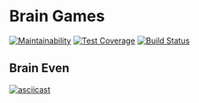 # Brain Games

[![Maintainability](https://api.codeclimate.com/v1/badges/986882ff524928d33c1b/maintainability)](https://codeclimate.com/github/vnk729/project-lvl1-s454/maintainability)
[![Test Coverage](https://api.codeclimate.com/v1/badges/986882ff524928d33c1b/test_coverage)](https://codeclimate.com/github/vnk729/project-lvl1-s454/test_coverage)
[![Build Status](https://travis-ci.org/vnk729/project-lvl1-s454.svg?branch=master)](https://travis-ci.org/vnk729/project-lvl1-s454)

## Brain Even
[![asciicast](https://asciinema.org/a/gmLaaUy8XHvu1XKmz8e8K8MU1.svg)](https://asciinema.org/a/gmLaaUy8XHvu1XKmz8e8K8MU1)